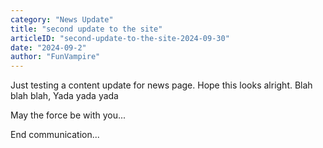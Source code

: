 ```yaml
---
category: "News Update"
title: "second update to the site"
articleID: "second-update-to-the-site-2024-09-30"
date: "2024-09-2"
author: "FunVampire"
---
```


Just testing a content update for news page. Hope this looks alright. 
Blah blah blah,
Yada yada yada

May the force be with you...

End communication...